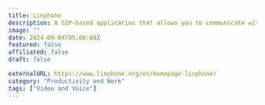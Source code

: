 ```yaml
---
title: Linphone
description: A SIP-based application that allows you to communicate with people over the internet using voice and video calls and instant messages.
image: ""
date: 2024-09-04T05:00:00Z
featured: false
affiliated: false
draft: false

externalURL: https://www.linphone.org/en/homepage-linphone/
category: "Productivity and Work"
tags: ["Video and Voice"]
---
```

